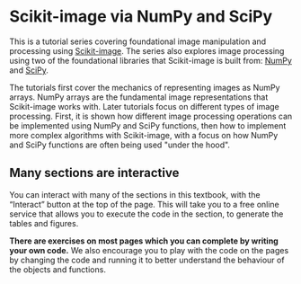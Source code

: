 # Scikit-image via NumPy and SciPy

This is a tutorial series covering foundational image manipulation and processing using [Scikit-image](https://scikit-image.org). The series also explores image processing using two of the foundational libraries that Scikit-image is built from: [NumPy](https://numpy.org) and [SciPy](https://scipy.org). 

The tutorials first cover the mechanics of representing images as NumPy arrays. NumPy arrays are the fundamental image representations that Scikit-image works with. Later tutorials focus on different types of image processing. First, it is shown how different image processing operations can be implemented using NumPy and SciPy functions, then how to implement more complex algorithms with Scikit-image, with a focus on how NumPy and SciPy functions are often being used "under the hood".

## Many sections are interactive

You can interact with many of the sections in this textbook, with the “Interact” button at the top of the page. This will take you to a free online service that allows you to execute the code in the section, to generate the tables and figures. 

**There are exercises on most pages which you can complete by writing your own code.** We also encourage you to play with the code on the pages by changing the code and running it to better understand the behaviour of the objects and functions.